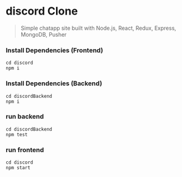 # discord Clone
> Simple chatapp site built with Node.js, React, Redux, Express, MongoDB, Pusher
### Install Dependencies (Frontend)

```
cd discord
npm i
```
### Install Dependencies (Backend)

```
cd discordBackend
npm i
```
### run backend

```
cd discordBackend
npm test
```
### run frontend

```
cd discord
npm start
```
